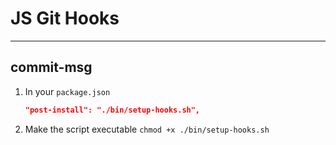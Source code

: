 # JS Git Hooks
---

## commit-msg

1. In your `package.json`
   ```json
   "post-install": "./bin/setup-hooks.sh",
   ```
1. Make the script executable `chmod +x ./bin/setup-hooks.sh`
